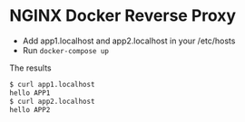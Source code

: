 # NGINX Docker Reverse Proxy

* Add app1.localhost and app2.localhost in your /etc/hosts
* Run `docker-compose up`

The results

```bash
$ curl app1.localhost
hello APP1
$ curl app2.localhost
hello APP2
```
